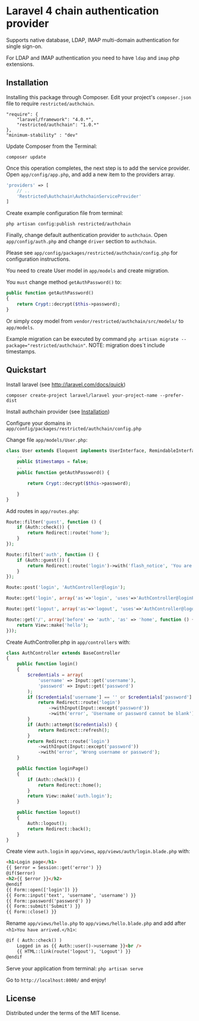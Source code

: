 Laravel 4 chain authentication provider
=========

Supports native database, LDAP, IMAP multi-domain authentication for single sign-on.

For LDAP and IMAP authentication you need to have `ldap` and `imap` php extensions.


## Installation

Installing this package through Composer. Edit your project's `composer.json` file to require `restricted/authchain`.

	"require": {
		"laravel/framework": "4.0.*",
		"restricted/authchain": "1.0.*"
	},
	"minimum-stability" : "dev"

Update Composer from the Terminal:

    composer update

Once this operation completes, the next step is to add the service provider. Open `app/config/app.php`, and add a new item to the providers array.

```php
'providers' => [
    // ..
    'Restricted\Authchain\AuthchainServiceProvider'
]
```

Create example configuration file from terminal:

    php artisan config:publish restricted/authchain

Finally, change default authentication provider to `authchain`. Open `app/config/auth.php` and change `driver` section to `authchain`.

Please see `app/config/packages/restricted/authchain/config.php` for configuration instructions.

You need to create User model in `app/models` and create migration.

You ``must`` change method `getAuthPassword()` to:

```php
public function getAuthPassword()
{
    return Crypt::decrypt($this->password);
}
```
Or simply copy model from `vendor/restricted/authchain/src/models/` to `app/models`.

Example migration can be executed by command `php artisan migrate --package="restricted/authchain"`. NOTE: migration does`t include timestamps.

## Quickstart

Install laravel (see http://laravel.com/docs/quick)

    composer create-project laravel/laravel your-project-name --prefer-dist

Install authchain provider (see [Installation](#installation))

Configure your domains in `app/config/packages/restricted/authchain/config.php`

Change file `app/models/User.php`:

```php
class User extends Eloquent implements UserInterface, RemindableInterface {
    ..
    public $timestamps = false;
    ..
    public function getAuthPassword() {

        return Crypt::decrypt($this->password);

    }
}
```

Add routes in `app/routes.php`:

```php
Route::filter('guest', function () {
    if (Auth::check()) {
        return Redirect::route('home');
    }
});

Route::filter('auth', function () {
    if (Auth::guest()) {
        return Redirect::route('login')->with('flash_notice', 'You are already logged in!');
    }
});

Route::post('login', 'AuthController@login');

Route::get('login', array('as'=>'login', 'uses'=>'AuthController@loginPage'));

Route::get('logout', array('as'=>'logout', 'uses'=>'AuthController@logout'));

Route::get('/', array('before' => 'auth', 'as' => 'home', function () {
    return View::make('hello');
}));
```

Create AuthController.php in `app/controllers` with:

```php
class AuthController extends BaseController
{
    public function login()
    {
        $credentials = array(
            'username' => Input::get('username'),
            'password' => Input::get('password')
        );
      	if ($credentials['username'] == '' or $credentials['password'] == '') {
      	    return Redirect::route('login')
                ->withInput(Input::except('password'))
                ->with('error', 'Username or password cannot be blank');
       	}
        if (Auth::attempt($credentials)) {
            return Redirect::refresh();
        }
        return Redirect::route('login')
            ->withInput(Input::except('password'))
            ->with('error', 'Wrong username or password');
    }

    public function loginPage()
    {
        if (Auth::check()) {
            return Redirect::home();
        }
        return View::make('auth.login');
    }

    public function logout()
    {
        Auth::logout();
        return Redirect::back();
    }
}
```

Create view `auth.login` in `app/views`, `app/views/auth/login.blade.php` with:

```html
<h1>Login page</h1>
{{ $error = Session::get('error') }}
@if($error)
<h2>{{ $error }}</h2>
@endif
{{ Form::open(['login']) }}
{{ Form::input('text', 'username', 'username') }}
{{ Form::password('password') }}
{{ Form::submit('Submit') }}
{{ Form::close() }}
```

Rename `app/views/hello.php` to `app/views/hello.blade.php` and add after `<h1>You have arrived.</h1>`:

```html
@if ( Auth::check() )
    Logged in as {{ Auth::user()->username }}<br />
    {{ HTML::link(route('logout'), 'Logout') }}
@endif
```

Serve your application from terminal: `php artisan serve`

Go to `http://localhost:8000/` and enjoy!


## License

Distributed under the terms of the MIT license.